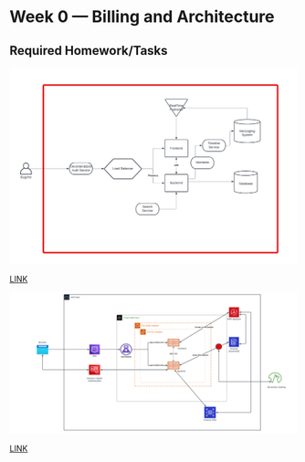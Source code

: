 # Week 0 — Billing and Architecture

## Required Homework/Tasks

![CRUDDUR Conceptual Design](assets/CruddurConceptualDiagram.png)

[LINK](https://lucid.app/lucidchart/invitations/accept/inv_9f4a16db-1622-454b-845b-2f62eccc089a)

![CRUDDUR Logical Diagram](assets/CruddurLogicalDiagram.png)

[LINK](https://lucid.app/lucidchart/invitations/accept/inv_d96c3017-4417-4046-bf95-a2acf9110748)

